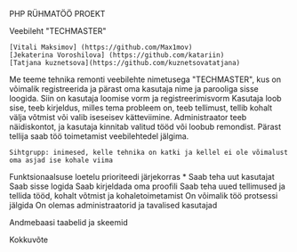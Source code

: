 PHP RÜHMATÖÖ PROEKT

Veebileht "TECHMASTER"
	
	[Vitali Maksimov] (https://github.com/Max1mov)
	[Jekaterina Voroshilova] (https://github.com/katariin)
	[Tatjana kuznetsova](https://github.com/kuznetsovatatjana) 

Me teeme tehnika remonti veebilehte nimetusega "TECHMASTER", kus on võimalik registreerida ja pärast oma kasutaja nime ja parooliga sisse loogida.
Siin on kasutaja loomise vorm ja registreerimisvorm
Kasutaja loob sise, teeb kirjeldus, milles tema probleem on, teeb tellimust, tellib kohalt välja võtmist või valib iseseisev kätteviimine.
Administraator teeb näidiskontot, ja kasutaja kinnitab valitud tööd või loobub remondist.
Pärast tellija saab töö toimetamist veebilehtedel jälgima.
	

	Sihtgrupp: inimesed, kelle tehnika on katki ja kellel ei ole võimalust oma asjad ise kohale viima
	

Funktsionaalsuse loetelu prioriteedi järjekorras
	* Saab teha uut kasutajat 
	Saab sisse logida
	Saab kirjeldada oma proofili
	Saab teha uued tellimused ja tellida tööd, kohalt võtmist ja kohaletoimetamist
	On võimalik töö protsessi jälgida
	On olemas administraatorid ja tavalised kasutajad

Andmebaasi taabelid ja skeemid

Kokkuvõte
	
	
